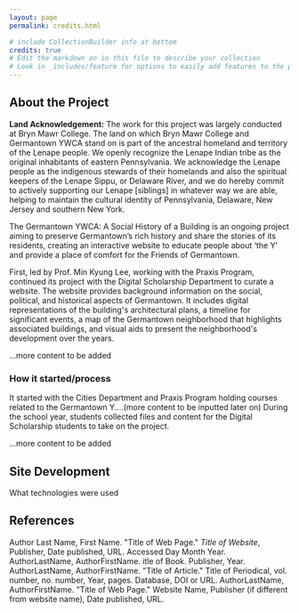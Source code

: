 ```yaml
---
layout: page
permalink: credits.html

# include CollectionBuilder info at bottom
credits: true
# Edit the markdown on in this file to describe your collection
# Look in _includes/feature for options to easily add features to the page
---
```


## About the Project 

**Land Acknowledgement:** The work for this project was largely conducted at Bryn Mawr College. The land on which Bryn Mawr College and Germantown YWCA stand on is part of the ancestral homeland and territory of the Lenape people. We openly recognize the Lenape Indian tribe as the original inhabitants of eastern Pennsylvania. We acknowledge the Lenape people as the indigenous stewards of their homelands and also the spiritual keepers of the Lenape Sippu, or Delaware River, and we do hereby commit to actively supporting our Lenape [siblings] in whatever way we are able, helping to maintain the cultural identity of Pennsylvania, Delaware, New Jersey and southern New York.


The Germantown YWCA: A Social History of a Building is an ongoing project aiming to preserve Germantown’s rich history and share the stories of its residents, creating an interactive website to educate people about ‘the Y’ and provide a place of comfort for the Friends of Germantown. 

First, led by Prof. Min Kyung Lee, working with the Praxis Program, continued its project with the Digital Scholarship Department to curate a website. The website provides background information on the social, political, and historical aspects of Germantown. It includes digital representations of the building's architectural plans, a timeline for significant events, a map of the Germantown neighborhood that highlights associated buildings, and visual aids to present the neighborhood's development over the years.

...more content to be added


### How it started/process
It started with the Cities Department and Praxis Program holding courses related to the Germantown Y....(more content to be inputted later on) During the school year, students collected files and content for the Digital Scholarship students to take on the project. 

...more content to be added

## Site Development
What technologies were used 

## References
Author Last Name, First Name. "Title of Web Page." *Title of Website*, Publisher, Date published, URL. Accessed Day Month Year.
AuthorLastName, AuthorFirstName. itle of Book. Publisher, Year.
AuthorLastName, AuthorFirstName. "Title of Article." Title of Periodical, vol. number, no. number, Year, pages. Database, DOI or URL.
AuthorLastName, AuthorFirstName. "Title of Web Page." Website Name, Publisher (if different from website name), Date published, URL.
